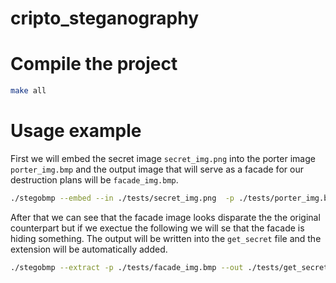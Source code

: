 # cripto_steganography

# Compile the project

```sh {"id":"01JA3VGPSHQWK1WT026B2474MV"}
make all
```

# Usage example

First we will embed the secret image `secret_img.png` into the porter image `porter_img.bmp` and the output image that will serve as a facade for our destruction plans will be `facade_img.bmp`.

```sh {"id":"01JA3VH2E57SH82R7WBAG1AJ72"}
./stegobmp --embed --in ./tests/secret_img.png  -p ./tests/porter_img.bmp  --out ./tests/facade_img.bmp --steg LSB1 -a 3des -m cbc --pass "secretpassword"
```

After that we can see that the facade image looks disparate the the original counterpart but if we exectue the following we will se that the facade is hiding something. The output will be written into the `get_secret` file and the extension will be automatically added.

```sh {"id":"01JA3VHH590YV1Z54R845G7F4V"}
./stegobmp --extract -p ./tests/facade_img.bmp --out ./tests/get_secret --steg LSB1 -a 3des -m cbc --pass "secretpassword"
```